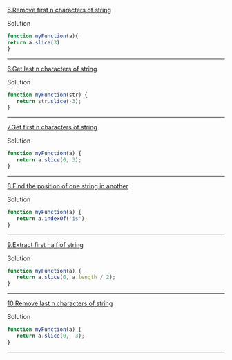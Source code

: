 [5.Remove first n characters of string](jschallenger.com/javascript-practice/javascript-fundamentals/remove-first-characters-string-javascript)

Solution

```js
function myFunction(a){
return a.slice(3)
}
```

----------

[6.Get last n characters of string](https://www.jschallenger.com/javascript-practice/javascript-fundamentals/get-last-characters-string-javascript)

Solution

```js
function myFunction(str) {
   return str.slice(-3);
}
```

----------

[7.Get first n characters of string](https://www.jschallenger.com/javascript-practice/javascript-fundamentals/get-first-characters-string-javascript)

Solution

```js
function myFunction(a) {
   return a.slice(0, 3);
}
```

------

[8.Find the position of one string in another](https://www.jschallenger.com/javascript-practice/javascript-fundamentals/index-of-substring-in-string)

Solution

```js
function myFunction(a) {
   return a.indexOf('is');
}  
```

--------

[9.Extract first half of string](https://www.jschallenger.com/javascript-practice/javascript-fundamentals/extract-first-half-string-javascript)

Solution

```js
function myFunction(a) {
   return a.slice(0, a.length / 2);
}
```

---------

[10.Remove last n characters of string](https://www.jschallenger.com/javascript-practice/javascript-fundamentals/remove-last-characters-string-javascript)

Solution

```js
function myFunction(a) {
   return a.slice(0, -3);
}
```

-----

